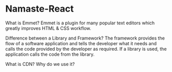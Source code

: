 # Namaste-React

What is Emmet?
Emmet is a plugin for many popular text editors which greatly improves HTML & CSS workflow.

Difference between a Library and Framework?
The framework provides the flow of a software application and tells the developer what it needs and calls the code provided by the developer as required. If a library is used, the application calls the code from the library.

What is CDN? Why do we use it?
